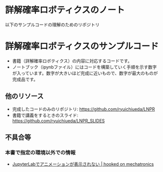 # 詳解確率ロボティクスのノート
以下のサンプルコードの理解のためのリポジトリ

# 詳解確率ロボティクスのサンプルコード

* 書籍（詳解確率ロボティクス）の内容に対応するコードです。
* ノートブック（ipynbファイル）にはコードを構築していく手順を示す数字が入っています。数字が大きいほど完成に近いもので、数字が最大のものが完成品です。

## 他のリソース

* 完成したコードのみのリポジトリ: https://github.com/ryuichiueda/LNPR
* 書籍で講義をするときのスライド: https://github.com/ryuichiueda/LNPR_SLIDES

## 不具合等

### 本書で指定の環境以外での情報

* [JupyterLabでアニメーションが表示されない | hooked on mechatronics](https://hooked-on-mas.hatenablog.com/entry/2019/11/16/012422)
